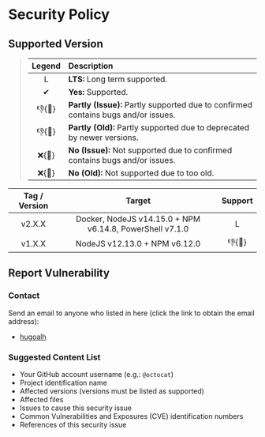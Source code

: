 # Security Policy

## Supported Version

> | **Legend** | **Description** |
> |:-:|:--|
> | L | **LTS:** Long term supported. |
> | ✔ | **Yes:** Supported. |
> | 👎{🐛} | **Partly (Issue):** Partly supported due to confirmed contains bugs and/or issues. |
> | 👎{🧓} | **Partly (Old):** Partly supported due to deprecated by newer versions. |
> | ❌{🐛} | **No (Issue):** Not supported due to confirmed contains bugs and/or issues. |
> | ❌{🧓} | **No (Old):** Not supported due to too old. |

| **Tag / Version** | **Target** | **Support** |
|:-:|:-:|:-:|
| v2.X.X | Docker, NodeJS v14.15.0 + NPM v6.14.8, PowerShell v7.1.0 | L |
| v1.X.X | NodeJS v12.13.0 + NPM v6.12.0 | 👎{🧓} |

## Report Vulnerability

### Contact

Send an email to anyone who listed in here (click the link to obtain the email address):

- [hugoalh](https://github.com/hugoalh)

### Suggested Content List

- Your GitHub account username (e.g.: `@octocat`)
- Project identification name
- Affected versions (versions must be listed as supported)
- Affected files
- Issues to cause this security issue
- Common Vulnerabilities and Exposures (CVE) identification numbers
- References of this security issue
